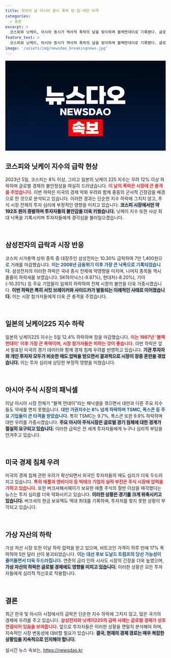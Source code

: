 ```yaml
---
title: 최악의 날 아시아 증시 폭락 한·일·대만 타격
categories:
  - 증권
excerpt: >
  코스피와 닛케이, 아시아 증시가 역사적 폭락의 날을 맞이하며 블랙먼데이로 기록됐다. 글로벌 경제 침체 우려와 투자 심리 위축으로 인해 한국 증시에서 삼성전자가 10% 이상 급락하며 최악의 하루를 경험했다.
feature_text: >
  코스피와 닛케이, 아시아 증시가 역사적 폭락의 날을 맞이하며 블랙먼데이로 기록됐다. 글로벌 경제 침체 우려와 투자 심리 위축으로 인해 한국 증시에서 삼성전자가 10% 이상 급락하며 최악의 하루를 경험했다.
image: '/assets/img/newsdao_breakingnews.jpg'
---
```


<p><img src="/assets/img/newsdao_breakingnews.jpg" alt="pcversion 속보" /></p>

<h2 data-ke-size="size26">코스피와 닛케이 지수의 급락 현상</h2>

<p data-ke-size="size16">2023년 5일, 코스피는 8% 이상, 그리고 일본의 닛케이 225 지수는 무려 12% 이상 하락하며 글로벌 경제의 불안정성을 여실히 드러냈습니다. <b><span style="color: #ee2323;">이 날의 폭락은 시장에 큰 충격을 주었습니다.</span></b> 이번 하락은 미국의 경제 악화 우려와 함께 중동의 군사적 긴장감을 배경으로 한 것으로 분석되고 있습니다. 이러한 경과는 단순한 지수 하락에 그치지 않고, 주식 시장 전체의 투자 심리에 부정적인 영향을 미치고 있습니다. <b><span style="background-color: #21538527;">코스피 시장에서만 약 192조 원이 증발하며 투자자들의 불안감을 더욱 키웠습니다.</span></b> 닛케이 지수 또한 사상 최대 낙폭을 기록시키며 투자자들에게 경각심을 불러일으켰습니다. </p>

<p data-ke-size="size16">&nbsp;</p>

<h2 data-ke-size="size26">삼성전자의 급락과 시장 반응</h2>

<p data-ke-size="size16">코스피 시가총액 상위 종목 중 대장주인 삼성전자는 10.30% 급락하여 7만 1,400원으로 거래를 마감했습니다. <b><span style="color: #1a5490;">이는 2008년 금융위기 이후 가장 큰 낙폭으로 기록되었습니다.</span></b> 삼성전자의 이러한 하락은 국내 증시 전체에 악영향을 미치며, 나머지 종목들 역시 줄줄이 하락세를 보였습니다. SK하이닉스(-9.87%), 현대차(-8.20%), 기아(-10.20%) 등 주요 기업들이 일제히 하락하여 전체 시장의 불안을 더욱 가중시켰습니다. <b><span style="background-color: #21538527;">이번 하락은 특히 서킷 브레이커와 사이드카가 발동되는 이례적인 사태로 이어졌습니다.</span></b> 이는 시장 참가자들에게 더욱 큰 충격을 주었습니다.</p>

<p data-ke-size="size16">&nbsp;</p>

<h2 data-ke-size="size26">일본의 닛케이225 지수 하락</h2>

<p data-ke-size="size16">일본의 닛케이225 지수는 5일 12.4% 하락하며 장을 마감했습니다. <b><span style="color: #ee2323;">이는 1987년 '블랙 먼데이' 이후 가장 큰 폭락이며, 시장 참가자들은 피하는 것이 좋습니다.</span></b> 이번 하락은 앞서 발표된 미국의 경기 데이터와 함께 경제 침체 우려를 반영하고 있습니다. <b><span style="background-color: #21538527;">기관 투자자와 개인 투자자 모두가 비슷한 매도 압박을 받으면서 결과적으로 시장이 장중 혼란을 겪었습니다.</span></b> 이는 투자 심리에 상당한 부정적 영향을 미쳤습니다.</p>

<p data-ke-size="size16">&nbsp;</p>

<h2 data-ke-size="size26">아시아 주식 시장의 패닉셀</h2>

<p data-ke-size="size16">이날 아시아 시장 전체가 "블랙 먼데이"라는 패닉셀을 겪으면서 대만과 다른 주요 지수들도 약세를 면치 못했습니다. <b><span style="color: #1a5490;">대만 가권지수는 8% 넘게 하락하며 TSMC, 폭스콘 등 주요 기업들이 큰 타격을 받았습니다.</span></b> 특히 TSMC는 9.7%, 폭스콘 또한 9.9% 하락하며 대만 우려를 가중시켰습니다. <b><span style="background-color: #21538527;">주요 아시아 주식시장은 글로벌 경기 침체에 대한 경계가 절실히 요구되고 있습니다.</span></b> 이러한 급락은 전 세계 투자자들에게 누구나 심리적 부담을 안겨주고 있습니다.</p>

<p data-ke-size="size16">&nbsp;</p>

<h2 data-ke-size="size26">미국 경제 침체 우려</h2>

<p data-ke-size="size16">미국의 경제 침체 관련 우려가 확산되면서 외국인 투자자들의 매도 심리가 더욱 두드러지고 있습니다. <b><span style="color: #ee2323;">특히 애플과 엔비디아 등 빅테크 기업의 실적 부진은 주식 시장에 압력을 가하고 있습니다.</span></b> 또한 버크셔해서웨이가 보유한 애플 주식의 절반 이상을 매각했다는 뉴스는 투자 심리를 더욱 악화시키고 있습니다. <b><span style="background-color: #21538527;">이러한 상황은 경기를 크게 위축시키고 있습니다.</span></b> 버크셔의 현금 보유액도 역대 최대를 기록하며, 투자처를 찾지 못한 상황이 부각되고 있습니다. </p>

<p data-ke-size="size16">&nbsp;</p>

<h2 data-ke-size="size26">가상 자산의 하락</h2>

<p data-ke-size="size16">가상 자산 시장 또한 이날 하락 압력을 받고 있으며, 비트코인 가격이 하루 만에 17% 폭락하여 5만 달러 선이 붕괴되었습니다. <b><span style="color: #1a5490;">이는 대선 후보 도날드 트럼프의 당선 가능성이 줄어들면서 더욱 두드러집니다.</span></b> 연준의 금리 인하 시사도 시장의 긴장을 더욱 높였으며, <b><span style="background-color: #21538527;">가상 자산의 하락은 글로벌 경제에도 영향을 미치고 있습니다.</span></b> 이러한 상황은 모든 투자자들에게 심리적 적신호로 작용합니다.</p>

<p data-ke-size="size16">&nbsp;</p>

<h2 data-ke-size="size26">결론</h2>

<p data-ke-size="size16">최근 한국 및 아시아 시장에서의 급락은 단순한 지수 하락에 그치지 않고, 많은 국가의 경제에 우려를 주고 있습니다. <b><span style="color: #ee2323;">삼성전자와 닛케이225의 급락 사례는 글로벌 경제가 상호 연결되어 있음을 보여줍니다.</span></b> 앞으로 투자자들은 이러한 상황을 면밀히 분석해야 하며, 지속적인 시장 변동성에 대비할 필요가 있습니다. <b><span style="background-color: #21538527;">결국, 현재의 경제 경로는 매우 복잡한 상황임을 지속적으로 인지해야 합니다.</span></b></p>
실시간 뉴스 속보는, <a href="https://newsdao.kr" rel="dofollow">https://newsdao.kr</a>



